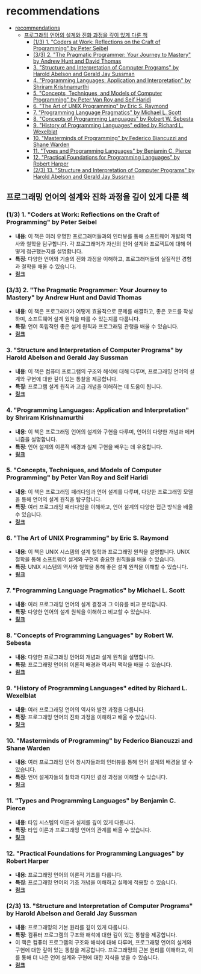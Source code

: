 # recommendations

- [recommendations](#recommendations)
    - [프로그래밍 언어의 설계와 진화 과정을 깊이 있게 다룬 책](#프로그래밍-언어의-설계와-진화-과정을-깊이-있게-다룬-책)
        - [(1/3) 1. "Coders at Work: Reflections on the Craft of Programming" by Peter Seibel](#13-1-coders-at-work-reflections-on-the-craft-of-programming-by-peter-seibel)
        - [(3/3) 2. "The Pragmatic Programmer: Your Journey to Mastery" by Andrew Hunt and David Thomas](#33-2-the-pragmatic-programmer-your-journey-to-mastery-by-andrew-hunt-and-david-thomas)
        - [3. "Structure and Interpretation of Computer Programs" by Harold Abelson and Gerald Jay Sussman](#3-structure-and-interpretation-of-computer-programs-by-harold-abelson-and-gerald-jay-sussman)
        - [4. "Programming Languages: Application and Interpretation" by Shriram Krishnamurthi](#4-programming-languages-application-and-interpretation-by-shriram-krishnamurthi)
        - [5. "Concepts, Techniques, and Models of Computer Programming" by Peter Van Roy and Seif Haridi](#5-concepts-techniques-and-models-of-computer-programming-by-peter-van-roy-and-seif-haridi)
        - [6. "The Art of UNIX Programming" by Eric S. Raymond](#6-the-art-of-unix-programming-by-eric-s-raymond)
        - [7. "Programming Language Pragmatics" by Michael L. Scott](#7-programming-language-pragmatics-by-michael-l-scott)
        - [8. "Concepts of Programming Languages" by Robert W. Sebesta](#8-concepts-of-programming-languages-by-robert-w-sebesta)
        - [9. "History of Programming Languages" edited by Richard L. Wexelblat](#9-history-of-programming-languages-edited-by-richard-l-wexelblat)
        - [10. "Masterminds of Programming" by Federico Biancuzzi and Shane Warden](#10-masterminds-of-programming-by-federico-biancuzzi-and-shane-warden)
        - [11. "Types and Programming Languages" by Benjamin C. Pierce](#11-types-and-programming-languages-by-benjamin-c-pierce)
        - [12. "Practical Foundations for Programming Languages" by Robert Harper](#12-practical-foundations-for-programming-languages-by-robert-harper)
        - [(2/3) 13. "Structure and Interpretation of Computer Programs" by Harold Abelson and Gerald Jay Sussman](#23-13-structure-and-interpretation-of-computer-programs-by-harold-abelson-and-gerald-jay-sussman)

## 프로그래밍 언어의 설계와 진화 과정을 깊이 있게 다룬 책

### (1/3) 1. "Coders at Work: Reflections on the Craft of Programming" by Peter Seibel

- **내용**: 이 책은 여러 유명한 프로그래머들과의 인터뷰를 통해 소프트웨어 개발의 역사와 철학을 탐구합니다. 각 프로그래머가 자신의 언어 설계와 프로젝트에 대해 어떻게 접근했는지를 설명합니다.
- **특징**: 다양한 언어와 기술의 진화 과정을 이해하고, 프로그래머들의 실질적인 경험과 철학을 배울 수 있습니다.
- **[링크](https://www.amazon.com/Coders-Work-Reflections-Craft-Programming/dp/1430219483)**

### (3/3) 2. "The Pragmatic Programmer: Your Journey to Mastery" by Andrew Hunt and David Thomas

- **내용**: 이 책은 프로그래머가 어떻게 효율적으로 문제를 해결하고, 좋은 코드를 작성하며, 소프트웨어 설계 원칙을 따를 수 있는지를 다룹니다.
- **특징**: 언어 독립적인 좋은 설계 원칙과 프로그래밍 관행을 배울 수 있습니다.
- **[링크](https://www.oreilly.com/library/view/the-pragmatic-programmer/9780135956977/)**

### 3. "Structure and Interpretation of Computer Programs" by Harold Abelson and Gerald Jay Sussman

- **내용**: 이 책은 컴퓨터 프로그램의 구조와 해석에 대해 다루며, 프로그래밍 언어의 설계와 구현에 대한 깊이 있는 통찰을 제공합니다.
- **특징**: 프로그램 설계 원칙과 고급 개념을 이해하는 데 도움이 됩니다.
- **[링크](https://mitpress.mit.edu/sites/default/files/sicp/index.html)**

### 4. "Programming Languages: Application and Interpretation" by Shriram Krishnamurthi

- **내용**: 이 책은 프로그래밍 언어의 설계와 구현을 다루며, 언어의 다양한 개념과 메커니즘을 설명합니다.
- **특징**: 언어 설계의 이론적 배경과 실제 구현을 배우는 데 유용합니다.
- **[링크](https://cs.brown.edu/~sk/Publications/Books/ProgLangs/2007-04-26/)**

### 5. "Concepts, Techniques, and Models of Computer Programming" by Peter Van Roy and Seif Haridi

- **내용**: 이 책은 프로그래밍 패러다임과 언어 설계를 다루며, 다양한 프로그래밍 모델을 통해 언어의 설계 원칙을 탐구합니다.
- **특징**: 여러 프로그래밍 패러다임을 이해하고, 언어 설계의 다양한 접근 방식을 배울 수 있습니다.
- **[링크](https://mitpress.mit.edu/books/concepts-techniques-and-models-computer-programming)**

### 6. "The Art of UNIX Programming" by Eric S. Raymond

- **내용**: 이 책은 UNIX 시스템의 설계 철학과 프로그래밍 원칙을 설명합니다. UNIX 철학을 통해 소프트웨어 설계와 구현의 중요한 원칙들을 배울 수 있습니다.
- **특징**: UNIX 시스템의 역사와 철학을 통해 좋은 설계 원칙을 이해할 수 있습니다.
- **[링크](http://www.catb.org/~esr/writings/taoup/html/)**

### 7. "Programming Language Pragmatics" by Michael L. Scott

- **내용**: 여러 프로그래밍 언어의 설계 결정과 그 이유를 비교 분석합니다.
- **특징**: 다양한 언어의 설계 원칙을 이해하고 비교할 수 있습니다.
- **[링크](https://www.elsevier.com/books/programming-language-pragmatics/scott/978-0-12-410409-9)**

### 8. "Concepts of Programming Languages" by Robert W. Sebesta

- **내용**: 다양한 프로그래밍 언어의 개념과 설계 원칙을 설명합니다.
- **특징**: 프로그래밍 언어의 이론적 배경과 역사적 맥락을 배울 수 있습니다.
- **[링크](https://www.pearson.com/store/p/concepts-of-programming-languages/P100000574941)**

### 9. "History of Programming Languages" edited by Richard L. Wexelblat

- **내용**: 여러 프로그래밍 언어의 역사와 발전 과정을 다룹니다.
- **특징**: 프로그래밍 언어의 진화 과정을 이해하고 배울 수 있습니다.
- **[링크](https://www.elsevier.com/books/history-of-programming-languages/wexelblat/978-0-12-745040-7)**

### 10. "Masterminds of Programming" by Federico Biancuzzi and Shane Warden

- **내용**: 여러 프로그래밍 언어 창시자들과의 인터뷰를 통해 언어 설계의 배경을 알 수 있습니다.
- **특징**: 언어 설계자들의 철학과 디자인 결정 과정을 이해할 수 있습니다.
- **[링크](https://www.oreilly.com/library/view/masterminds-of-programming/9780596515171/)**

### 11. "Types and Programming Languages" by Benjamin C. Pierce

- **내용**: 타입 시스템의 이론과 실제를 깊이 있게 다룹니다.
- **특징**: 타입 이론과 프로그래밍 언어의 관계를 배울 수 있습니다.
- **[링크](https://mitpress.mit.edu/books/types-and-programming-languages)**

### 12. "Practical Foundations for Programming Languages" by Robert Harper

- **내용**: 프로그래밍 언어의 이론적 기초를 다룹니다.
- **특징**: 프로그래밍 언어의 기초 개념을 이해하고 실제에 적용할 수 있습니다.
- **[링크](https://www.cs.cmu.edu/~rwh/plbook/)**

### (2/3) 13. "Structure and Interpretation of Computer Programs" by Harold Abelson and Gerald Jay Sussman

- **내용**: 프로그래밍의 기본 원리를 깊이 있게 다룹니다.
- **특징**: 컴퓨터 프로그램의 구조와 해석에 대한 깊이 있는 통찰을 제공합니다.
- 이 책은 컴퓨터 프로그램의 구조와 해석에 대해 다루며, 프로그래밍 언어의 설계와 구현에 대한 깊이 있는 통찰을 제공합니다. 프로그래밍의 근본 원리를 이해하고, 이를 통해 더 나은 언어 설계와 구현에 대한 지식을 쌓을 수 있습니다.
- **[링크](https://mitpress.mit.edu/sites/default/files/sicp/index.html)**
